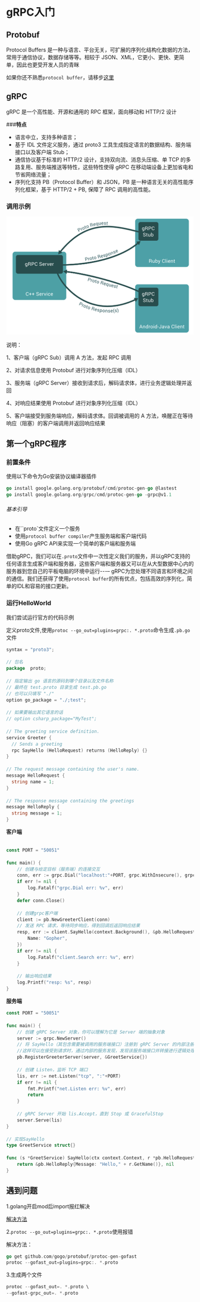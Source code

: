 # gRPC入门

## Protobuf

Protocol Buffers 是一种与语言、平台无关，可扩展的序列化结构化数据的方法，常用于通信协议，数据存储等等。相较于 JSON、XML，它更小、更快、更简单，因此也更受开发人员的青眯

如果你还不熟悉`protocol buffer`，请移步[这里](https://developers.google.com/protocol-buffers/docs/overview)

## gRPC
gRPC 是一个高性能、开源和通用的 RPC 框架，面向移动和 HTTP/2 设计

###**特点**

+ 语言中立，支持多种语言；
+ 基于 IDL 文件定义服务，通过 proto3 工具生成指定语言的数据结构、服务端接口以及客户端 Stub；
+ 通信协议基于标准的 HTTP/2 设计，支持双向流、消息头压缩、单 TCP 的多路复用、服务端推送等特性，这些特性使得 gRPC 在移动端设备上更加省电和节省网络流量；
+ 序列化支持 PB（Protocol Buffer）和 JSON，PB 是一种语言无关的高性能序列化框架，基于 HTTP/2 + PB, 保障了 RPC 调用的高性能。

### **调用示例**

<img src="README.assets/image-20210518203646468.png" alt="image-20210518203646468" style="zoom:50%;" />

说明：

1、客户端（gRPC Sub）调用 A 方法，发起 RPC 调用

2、对请求信息使用 Protobuf 进行对象序列化压缩（IDL）

3、服务端（gRPC Server）接收到请求后，解码请求体，进行业务逻辑处理并返回

4、对响应结果使用 Protobuf 进行对象序列化压缩（IDL）

5、客户端接受到服务端响应，解码请求体。回调被调用的 A 方法，唤醒正在等待响应（阻塞）的客户端调用并返回响应结果



## 第一个gRPC程序

### 前置条件

使用以下命令为Go安装协议编译器插件

```go
go install google.golang.org/protobuf/cmd/protoc-gen-go @lastest
go install google.golang.org/grpc/cmd/protoc-gen-go -grpc@v1.1
```

###### 基本引导

+ 在``proto`文件定义一个服务
+ 使用`protocol buffer compiler`产生服务端和客户端代码
+ 使用Go gRPC API来实现一个简单的客户端和服务端



借助gRPC，我们可以在`.proto`文件中一次性定义我们的服务，并以gRPC支持的任何语言生成客户端和服务器，这些客户端和服务器又可以在从大型数据中心内的服务器到您自己的平板电脑的环境中运行---–
gRPC为您处理不同语言和环境之间的通信。我们还获得了使用`protocol buffer`的所有优点，包括高效的序列化，简单的IDL和容易的接口更新。



### 运行HelloWorld

我们尝试运行官方的代码示例

定义proto文件,使用`protoc --go_out=plugins=grpc:. *.proto`命令生成`.pb.go`文件

```go
syntax = "proto3";

// 包名
package  proto;

// 指定输出 go 语言的源码到哪个目录以及文件名称
// 最终在 test.proto 目录生成 test.pb.go
// 也可以只填写 "./"
option go_package = "./;test";

// 如果要输出其它语言的话
// option csharp_package="MyTest";

// The greeting service definition.
service Greeter {
  // Sends a greeting
  rpc SayHello (HelloRequest) returns (HelloReply) {}
}

// The request message containing the user's name.
message HelloRequest {
  string name = 1;
}

// The response message containing the greetings
message HelloReply {
  string message = 1;
}
```



**客户端**

```go

const PORT = "50051"

func main() {
	// 创建与给定目标（服务端）的连接交互
	conn, err := grpc.Dial("localhost:"+PORT, grpc.WithInsecure(), grpc.WithBlock())
	if err != nil {
		log.Fatalf("grpc.Dial err: %v", err)
	}
	defer conn.Close()

	// 创建grpc客户端
	client := pb.NewGreeterClient(conn)
	// 发送 RPC 请求，等待同步响应，得到回调后返回响应结果
	resp, err := client.SayHello(context.Background(), &pb.HelloRequest{
		Name: "Gopher",
	})
	if err != nil {
		log.Fatalf("client.Search err: %v", err)
	}

	// 输出响应结果
	log.Printf("resp: %s", resp)
}

```



**服务端**

```go
const PORT = "50051"

func main() {
	// 创建 gRPC Server 对象，你可以理解为它是 Server 端的抽象对象
	server := grpc.NewServer()
	// 将 SayHello（其包含需要被调用的服务端接口）注册到 gRPC Server 的内部注册中心。
	//这样可以在接受到请求时，通过内部的服务发现，发现该服务端接口并转接进行逻辑处理
	pb.RegisterGreeterServer(server, &GreetService{})

	// 创建 Listen，监听 TCP 端口
	lis, err := net.Listen("tcp", ":"+PORT)
	if err != nil {
		fmt.Printf("net.Listen err: %v", err)
		return
	}

	// gRPC Server 开始 lis.Accept，直到 Stop 或 GracefulStop
	server.Serve(lis)
}

// 实现SayHello
type GreetService struct{}

func (s *GreetService) SayHello(ctx context.Context, r *pb.HelloRequest) (*pb.HelloReply, error) {
	return &pb.HelloReply{Message: "Hello," + r.GetName()}, nil
}

```





## 遇到问题

1.golang开启mod后import报红解决

[解决方法](https://zhuanlan.zhihu.com/p/93508676)

2.`protoc --go_out=plugins=grpc:. *.proto`使用报错

解决方法：

```go
go get github.com/gogo/protobuf/protoc-gen-gofast
protoc --gofast_out=plugins=grpc:. *.proto
```

3.生成两个文件
```go
protoc --gofast_out=. *.proto \
--gofast-grpc_out=. *.proto
```